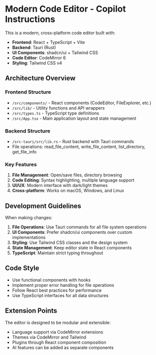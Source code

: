 <!-- Use this file to provide workspace-specific custom instructions to Copilot. For more details, visit https://code.visualstudio.com/docs/copilot/copilot-customization#_use-a-githubcopilotinstructionsmd-file -->

# Modern Code Editor - Copilot Instructions

This is a modern, cross-platform code editor built with:
- **Frontend**: React + TypeScript + Vite
- **Backend**: Tauri (Rust)
- **UI Components**: shadcn/ui + Tailwind CSS
- **Code Editor**: CodeMirror 6
- **Styling**: Tailwind CSS v4

## Architecture Overview

### Frontend Structure
- `/src/components/` - React components (CodeEditor, FileExplorer, etc.)
- `/src/lib/` - Utility functions and API wrappers
- `/src/types.ts` - TypeScript type definitions
- `/src/App.tsx` - Main application layout and state management

### Backend Structure
- `/src-tauri/src/lib.rs` - Rust backend with Tauri commands
- File operations: read_file_content, write_file_content, list_directory, get_file_info

### Key Features
1. **File Management**: Open/save files, directory browsing
2. **Code Editing**: Syntax highlighting, multiple language support
3. **UI/UX**: Modern interface with dark/light themes
4. **Cross-platform**: Works on macOS, Windows, and Linux

## Development Guidelines

When making changes:
1. **File Operations**: Use Tauri commands for all file system operations
2. **UI Components**: Prefer shadcn/ui components over custom implementations
3. **Styling**: Use Tailwind CSS classes and the design system
4. **State Management**: Keep editor state in React components
5. **TypeScript**: Maintain strict typing throughout

## Code Style
- Use functional components with hooks
- Implement proper error handling for file operations
- Follow React best practices for performance
- Use TypeScript interfaces for all data structures

## Extension Points
The editor is designed to be modular and extensible:
- Language support via CodeMirror extensions
- Themes via CodeMirror and Tailwind
- Plugins through React component composition
- AI features can be added as separate components
